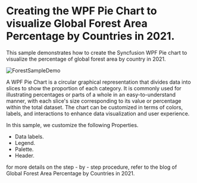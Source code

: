 # Creating the WPF Pie Chart to visualize Global Forest Area Percentage by Countries in 2021.
This sample demonstrates how to create the Syncfusion WPF Pie chart to visualize the percentage of global forest area by country in 2021.

![ForestSampleDemo](https://github.com/SyncfusionExamples/Creating-the-WPF-Pie-Chart-to-visualize-Global-Forest-Area-Percentage-by-Countries-in-2021/assets/124584591/4c769cc3-6cff-4f29-a7cb-c6a0b19a01d2)

A WPF Pie Chart is a circular graphical representation that divides data into slices to show the proportion of each category. 
It is commonly used for illustrating percentages or parts of a whole in an easy-to-understand manner, with each slice's size corresponding to its value or percentage within the total dataset.
The chart can be customized in terms of colors, labels, and interactions to enhance data visualization and user experience.

In this sample, we customize the following Properties.
* Data labels.
* Legend.
* Palette.
* Header.

for more details on the step - by - step procedure, refer to the blog of Global Forest Area Percentage by Countries in 2021.
